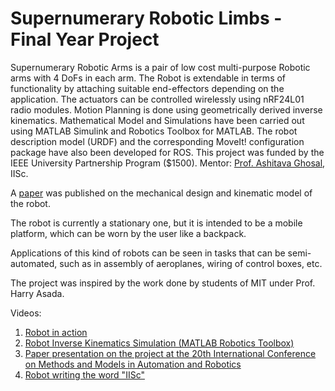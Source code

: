 <h1>Supernumerary Robotic Limbs - Final Year Project</h1>
Supernumerary Robotic Arms is a pair of low cost multi-purpose Robotic arms with 4 DoFs in each arm. The Robot is extendable in terms of functionality by attaching suitable end-effectors depending on the application. The actuators can be controlled wirelessly using nRF24L01 radio modules. Motion Planning is done using geometrically derived inverse kinematics. Mathematical Model and Simulations have been carried out using MATLAB Simulink and Robotics Toolbox for MATLAB. The robot description model (URDF) and the corresponding MoveIt! configuration package have also been developed for ROS. This project was funded by the IEEE University Partnership Program ($1500). Mentor: <a href="http://www.mecheng.iisc.ernet.in/~asitava/" target="_blank">Prof. Ashitava Ghosal</a>, IISc.

A <a href="http://ieeexplore.ieee.org/xpl/articleDetails.jsp?arnumber=7283889" target="_blank">paper</a> was published on the mechanical design and kinematic model of the robot.

The robot is currently a stationary one, but it is intended to be a mobile platform, which can be worn by the user like a backpack.

Applications of this kind of robots can be seen in tasks that can be semi-automated, such as in assembly of aeroplanes, wiring of control boxes, etc.

The project was inspired by the work done by students of MIT under Prof. Harry Asada.

Videos:

1. <a href="https://www.youtube.com/watch?v=1jS6DkzcwM0" target="_blank">Robot in action</a>
2. <a href="https://www.youtube.com/watch?v=-V_I5MpTWcI" target="_blank">Robot Inverse Kinematics Simulation (MATLAB Robotics Toolbox)</a>
3. <a href="https://www.youtube.com/watch?v=2IG5NMGldtQ" target="_blank">Paper presentation on the project at the 20th International Conference on Methods and Models in Automation and Robotics</a>
4. <a href="https://www.youtube.com/watch?v=e1p7m6lmJI8" target="_blank">Robot writing the word "IISc"</a>
